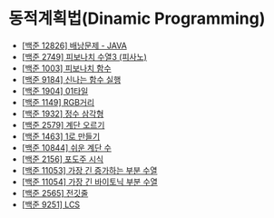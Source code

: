 # 동적계획법(Dinamic Programming)

- [[백준 12826] 배낭문제 - JAVA](./12826_knapsack)
- [[백준 2749] 피보나치 수열3 (피사노)](./2749_fibo3)
- [[백준 1003] 피보나치 함수](./1003_fibo_function)
- [[백준 9184] 신나는 함수 실행](./9184_fun_function_excution)
- [[백준 1904] 01타일](./1904_01tile)
- [[백준 1149] RGB거리](./1149_RGB_street)
- [[백준 1932] 정수 삼각형](./1932_integer_triangle)
- [[백준 2579] 계단 오르기](./2579_going_upstairs)
- [[백준 1463] 1로 만들기](./1463_make_it_one)
- [[백준 10844] 쉬운 계단 수](./10844_easy_stair_number)
- [[백준 2156] 포도주 시식](./2156_wine_taste)
- [[백준 11053] 가장 긴 증가하는 부분 수열](./11053_LIS)
- [[백준 11054] 가장 긴 바이토닉 부분 수열](./11054_LBS)
- [[백준 2565] 전깃줄](./2565_elctric_wire)
- [[백준 9251] LCS](./9251_LCS)
